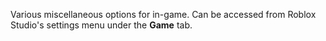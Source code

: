 Various miscellaneous options for in-game. Can be accessed from Roblox
Studio's settings menu under the **Game** tab.